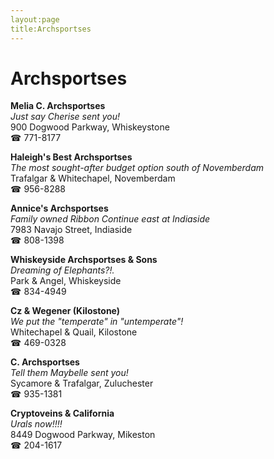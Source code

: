 ```yaml
---
layout:page
title:Archsportses
---
```

# Archsportses

**Melia C. Archsportses**  
_Just say Cherise sent you!_  
900 Dogwood Parkway, Whiskeystone  
☎ 771-8177



**Haleigh's Best Archsportses**  
_The most sought-after budget option south of Novemberdam_  
Trafalgar & Whitechapel, Novemberdam  
☎ 956-8288



**Annice's Archsportses**  
_Family owned Ribbon 
Continue east at Indiaside_  
7983 Navajo Street, Indiaside  
☎ 808-1398



**Whiskeyside Archsportses & Sons**  
_Dreaming of Elephants?!._  
Park & Angel, Whiskeyside  
☎ 834-4949



**Cz & Wegener (Kilostone)**  
_We put the "temperate" in "untemperate"!_  
Whitechapel & Quail, Kilostone  
☎ 469-0328



**C. Archsportses**  
_Tell them Maybelle sent you!_  
Sycamore & Trafalgar, Zuluchester  
☎ 935-1381



**Cryptoveins & California**  
_Urals now!!!!_  
8449 Dogwood Parkway, Mikeston  
☎ 204-1617



